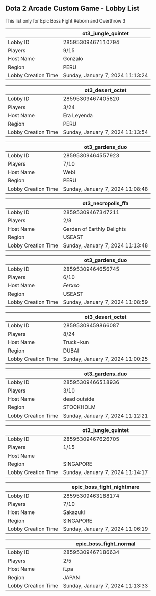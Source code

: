 ## Dota 2 Arcade Custom Game - Lobby List

This list only for Epic Boss Fight Reborn and Overthrow 3

|  | ot3_jungle_quintet |
| ------ | ------ |
| Lobby ID | 28595309467110794 |
| Players | 9/15 |
| Host Name | Gonzalo |
| Region | PERU |
| Lobby Creation Time | Sunday, January 7, 2024 11:13:24 |


|  | ot3_desert_octet |
| ------ | ------ |
| Lobby ID | 28595309467405820 |
| Players | 3/24 |
| Host Name | Era Leyenda |
| Region | PERU |
| Lobby Creation Time | Sunday, January 7, 2024 11:13:54 |


|  | ot3_gardens_duo |
| ------ | ------ |
| Lobby ID | 28595309464557923 |
| Players | 7/10 |
| Host Name | Webi |
| Region | PERU |
| Lobby Creation Time | Sunday, January 7, 2024 11:08:48 |


|  | ot3_necropolis_ffa |
| ------ | ------ |
| Lobby ID | 28595309467347211 |
| Players | 2/8 |
| Host Name | Garden of Earthly Delights |
| Region | USEAST |
| Lobby Creation Time | Sunday, January 7, 2024 11:13:48 |


|  | ot3_gardens_duo |
| ------ | ------ |
| Lobby ID | 28595309464656745 |
| Players | 6/10 |
| Host Name | _Ferxxo_ |
| Region | USEAST |
| Lobby Creation Time | Sunday, January 7, 2024 11:08:59 |


|  | ot3_desert_octet |
| ------ | ------ |
| Lobby ID | 28595309459866087 |
| Players | 8/24 |
| Host Name | Truck-kun |
| Region | DUBAI |
| Lobby Creation Time | Sunday, January 7, 2024 11:00:25 |


|  | ot3_gardens_duo |
| ------ | ------ |
| Lobby ID | 28595309466518936 |
| Players | 3/10 |
| Host Name | dead outside |
| Region | STOCKHOLM |
| Lobby Creation Time | Sunday, January 7, 2024 11:12:21 |


|  | ot3_jungle_quintet |
| ------ | ------ |
| Lobby ID | 28595309467626705 |
| Players | 1/15 |
| Host Name |  |
| Region | SINGAPORE |
| Lobby Creation Time | Sunday, January 7, 2024 11:14:17 |


|  | epic_boss_fight_nightmare |
| ------ | ------ |
| Lobby ID | 28595309463188174 |
| Players | 7/10 |
| Host Name | Sakazuki |
| Region | SINGAPORE |
| Lobby Creation Time | Sunday, January 7, 2024 11:06:19 |


|  | epic_boss_fight_normal |
| ------ | ------ |
| Lobby ID | 28595309467186634 |
| Players | 2/5 |
| Host Name | iLpa |
| Region | JAPAN |
| Lobby Creation Time | Sunday, January 7, 2024 11:13:33 |


